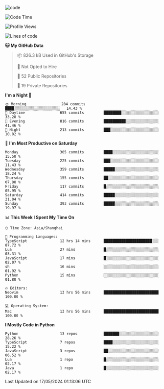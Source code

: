 
<!--
**liuyaanng/liuyaanng** is a ✨ _special_ ✨ repository because its `README.md` (this file) appears on your GitHub profile.

Here are some ideas to get you started:

- 🔭 I’m currently working on ...
- 🌱 I’m currently learning ...
- 👯 I’m looking to collaborate on ...
- 🤔 I’m looking for help with ...
- 💬 Ask me about ...
- 📫 How to reach me: ...
- 😄 Pronouns: ...
- ⚡ Fun fact: ...
-->


![code](https://cdn.jsdelivr.net/gh/liuyaanng/liuyaanng@1.0/code.gif) 

<!--START_SECTION:waka-->
![Code Time](http://img.shields.io/badge/Code%20Time-385%20hrs%2044%20mins-blue)

![Profile Views](http://img.shields.io/badge/Profile%20Views-0-blue)

![Lines of code](https://img.shields.io/badge/From%20Hello%20World%20I%27ve%20Written-14.6%20million%20lines%20of%20code-blue)

**🐱 My GitHub Data** 

> 📦 826.3 kB Used in GitHub's Storage 
 > 
> 🚫 Not Opted to Hire
 > 
> 📜 52 Public Repositories 
 > 
> 🔑 19 Private Repositories 
 > 
**I'm a Night 🦉** 

```text
🌞 Morning                284 commits         ████░░░░░░░░░░░░░░░░░░░░░   14.43 % 
🌆 Daytime                655 commits         ████████░░░░░░░░░░░░░░░░░   33.28 % 
🌃 Evening                816 commits         ██████████░░░░░░░░░░░░░░░   41.46 % 
🌙 Night                  213 commits         ███░░░░░░░░░░░░░░░░░░░░░░   10.82 % 
```
📅 **I'm Most Productive on Saturday** 

```text
Monday                   305 commits         ████░░░░░░░░░░░░░░░░░░░░░   15.50 % 
Tuesday                  225 commits         ███░░░░░░░░░░░░░░░░░░░░░░   11.43 % 
Wednesday                359 commits         █████░░░░░░░░░░░░░░░░░░░░   18.24 % 
Thursday                 155 commits         ██░░░░░░░░░░░░░░░░░░░░░░░   07.88 % 
Friday                   117 commits         █░░░░░░░░░░░░░░░░░░░░░░░░   05.95 % 
Saturday                 414 commits         █████░░░░░░░░░░░░░░░░░░░░   21.04 % 
Sunday                   393 commits         █████░░░░░░░░░░░░░░░░░░░░   19.97 % 
```


📊 **This Week I Spent My Time On** 

```text
🕑︎ Time Zone: Asia/Shanghai

💬 Programming Languages: 
TypeScript               12 hrs 14 mins      ██████████████████████░░░   87.72 % 
Lua                      27 mins             █░░░░░░░░░░░░░░░░░░░░░░░░   03.31 % 
JavaScript               17 mins             █░░░░░░░░░░░░░░░░░░░░░░░░   02.07 % 
sh                       16 mins             ░░░░░░░░░░░░░░░░░░░░░░░░░   01.92 % 
Python                   15 mins             ░░░░░░░░░░░░░░░░░░░░░░░░░   01.80 % 

🔥 Editors: 
Neovim                   13 hrs 56 mins      █████████████████████████   100.00 % 

💻 Operating System: 
Mac                      13 hrs 56 mins      █████████████████████████   100.00 % 
```

**I Mostly Code in Python** 

```text
Python                   13 repos            ███████░░░░░░░░░░░░░░░░░░   28.26 % 
TypeScript               7 repos             ████░░░░░░░░░░░░░░░░░░░░░   15.22 % 
JavaScript               3 repos             ██░░░░░░░░░░░░░░░░░░░░░░░   06.52 % 
Lua                      1 repo              █░░░░░░░░░░░░░░░░░░░░░░░░   02.17 % 
Java                     1 repo              █░░░░░░░░░░░░░░░░░░░░░░░░   02.17 % 
```




 Last Updated on 17/05/2024 01:13:06 UTC
<!--END_SECTION:waka-->
